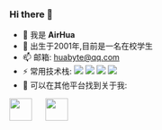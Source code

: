 ### Hi there 👋

- 🔭 我是 **AirHua**
- 🌱 出生于2001年,目前是一名在校学生
- 📫 邮箱: [huabyte@qq.com](http://wpa.qq.com/msgrd?v=3&uin=3301833942&site=qq&menu=yes)
- ⚡ 常用技术栈: 
![](https://img.shields.io/badge/-JavaScript-e5cd0c?style=flat-square&logo=JavaScript&labelColor=f7df1e&logoColor=000)
![](https://img.shields.io/badge/-Vue.js-29beb0?style=flat-square&logo=vue.js&labelColor=ffffff&color=4FC08D)
![](https://img.shields.io/badge/-React-29beb0?style=flat-square&logo=React&labelColor=ffffff&color=61DAFB)
![](https://img.shields.io/badge/-Nodejs-43853d?style=flat-square&logo=Node.js&logoColor=white)
- 📮 可以在其他平台找到关于我:

<code><a href="https://space.bilibili.com/450443708"><img height="40" src="https://love.huabyte.com/src/jsm/BiliBili.png"></a></code>
<code><a href="https://juejin.cn/user/1231918073125544" style="margin-left: 20px"><img height="40" src="https://love.huabyte.com/src/jsm/juejin.png"></a></code>

